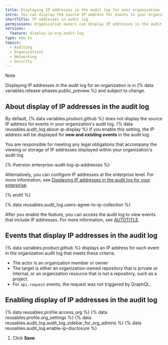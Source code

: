 ```yaml
---
title: Displaying IP addresses in the audit log for your organization
intro: You can display the source IP address for events in your organization's audit log.
shortTitle: IP addresses in audit log
permissions: Organization owners can display IP addresses in the audit log for an enterprise.
versions:
  feature: display-ip-org-audit-log
type: how_to
topics:
  - Auditing
  - Organizations
  - Networking
  - Security
---
```


> [!NOTE]
> Displaying IP addresses in the audit log for an organization is in {% data variables.release-phases.public_preview %} and subject to change.

## About display of IP addresses in the audit log

By default, {% data variables.product.github %} does not display the source IP address for events in your organization's audit log. {% data reusables.audit_log.about-ip-display %} If you enable this setting, the IP address will be displayed for **new and existing events** in the audit log.

You are responsible for meeting any legal obligations that accompany the viewing or storage of IP addresses displayed within your organization's audit log.

{% ifversion enterprise-audit-log-ip-addresses %}

Alternatively, you can configure IP addresses at the enterprise level. For more information, see [Displaying IP addresses in the audit log for your enterprise](/admin/monitoring-activity-in-your-enterprise/reviewing-audit-logs-for-your-enterprise/displaying-ip-addresses-in-the-audit-log-for-your-enterprise).

{% endif %}

{% data reusables.audit_log.users-agree-to-ip-collection %}

After you enable the feature, you can access the audit log to view events that include IP addresses. For more information, see [AUTOTITLE](/organizations/keeping-your-organization-secure/managing-security-settings-for-your-organization/reviewing-the-audit-log-for-your-organization).

## Events that display IP addresses in the audit log

{% data variables.product.github %} displays an IP address for each event in the organization audit log that meets these criteria.

* The actor is an organization member or owner
* The target is either an organization-owned repository that is private or internal, or an organization resource that is not a repository, such as a project.
* For `api.request` events, the request was not triggered by GraphQL.

## Enabling display of IP addresses in the audit log

{% data reusables.profile.access_org %}
{% data reusables.profile.org_settings %}
{% data reusables.audit_log.audit_log_sidebar_for_org_admins %}
{% data reusables.audit_log.enable-ip-disclosure %}
1. Click **Save**.
